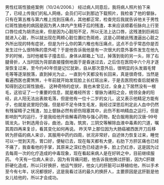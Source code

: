 男性红斑性狼疮案例（10/24/2006.）
 经过病人同意后，我将病人照片拍下来了，已经上传我们的私人网络，会员们可以到那边下载照片，我检查了他的督脉，只有在第五椎与第六椎上找到压痛点，其他都正常，检查完后我就告诉他关于男性红斑性狼疮的病因是因为男人体内产生精子后的残渣，本来应该顺着任脉向上行至口唇位成为胡须出来，但是因为心脏阳不足，所以无法上达口唇，这残渣到巨阙后就进入心脏，所以就出现在两颊心脏位置红色斑疮，这是心阴被此残渣逼出心脏之外所出现的特有症状，但是为什么你的第六椎也有压痛点，这点不合乎常态你是否发生过什么很特殊的意外呢？于是他告诉我他是有一次很大的意外事件发生在他九岁的时候，当时他被车子撞击后，身体从邮箱上飞过，掉落到街的另一头，除了右腿骨折，人当时因为背部直接撞倒地面于是昏迷过去，之后住在医院中六个月才逐渐恢复过来，至今约40年但是记忆犹新，自从那次意外后，很明显的头发眉毛臂毛等等逐渐脱落，直到掉光为止，一直到今天都没有长回来，真是很奇怪，当然是看遍西医也雾煞煞，十年前就开始发现脸上长红斑出来，于是去医院检查后就被告知得到这红斑性狼疮。
这种奇特的症状，我也未曾见过，全身上下居然没有一根毛，这验证了一个重要的信息，就是难经所言：督脉为诸阳之会，统领全身的阳经，此人阳无法出表故毛落，但是他有一位十二岁的女儿，这又表示他精足方能有子，也就是说里阳仍强，但是却不足令体生毛发，我经过深思后判定此人血中仍然有残留精子之残渣，加上督脉必然有瘀伤阻塞其中，此伤不影响精血之运行，但是影响到气的运行，于是我给他开些解毒药物与强心药物，配合服用我的汉唐-99号斑龙丸，针刺选用合谷，曲池，血海，筑宾，三阴交等解除血液中毒素的穴道，嘱其周四再来复诊，看其变化如何再说。
昨天早上那位因为大肠癌被西医开刀后移转为肝癌的病人来诊，其服用中药约四周，状况非常好，自述体力恢复过来，睡觉可以一觉到天亮，胃口好，便秘已去，现在每天都有大便，右肋下方肝区痛也已经不痛了，我查看他的手掌，其原来之深红色已经退许多，脸上仍红赤，这是因为过去每周一次的化疗造成的中毒现象，现在看起来病人是在好转之中，目前继续服药。
今天有一位病人来诊，因为有背痛问题，他告诉我他换过肝脏，因为C肝跟肝硬化造成，所以只好换肝，他运气很好，他女儿的肝脏可以移植给他，所以手术至今有七年，状况都很好，这是我看过活的最久的换肝人，主要原因是这肝脏是他女儿给他的，所以才会成功。